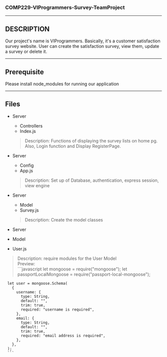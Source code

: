### COMP229-VIProgrammers-Survey-TeamProject
- - -
## DESCRIPTION 
Our project's name is VIProgrammers.
Basically, it's a customer satisfaction survey website. User can create the satisfaction survey, view them, update a survey or delete it.
- - -
## Prerequisite
Please install node_modules for running our application
- - -
## Files

* Server
  * Controllers
   * Index.js
   > Description: Functions of displaying the survey lists on home pg. Also, Login function and Display RegisterPage.


* Server
  * Config
   * App.js 
   > Description: Set up of Database, authentication, express session, view engine

* Server
  * Model
   * Survey.js 
   > Description: Create the model classes
 
 
 * Server
  * Model
   * User.js 
   > Description: require modules for the User Model         
   > Preview:                        
     ```javascript
     let mongoose = require("mongoose");
     let passportLocalMongoose = require("passport-local-mongoose");

     let user = mongoose.Schema(
       {
         username: {
           type: String,
           default: "",
           trim: true,
           required: "username is required",
         },
         email: {
           type: String,
           default: "",
           trim: true,
           required: "email address is required",
         },
       },
     );
     ```
